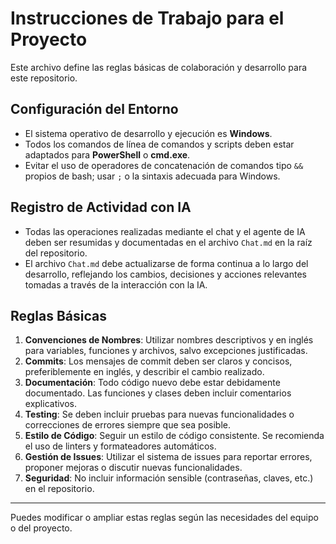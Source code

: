 # Instrucciones de Trabajo para el Proyecto

Este archivo define las reglas básicas de colaboración y desarrollo para este repositorio.

## Configuración del Entorno

- El sistema operativo de desarrollo y ejecución es **Windows**.
- Todos los comandos de línea de comandos y scripts deben estar adaptados para **PowerShell** o **cmd.exe**.
- Evitar el uso de operadores de concatenación de comandos tipo `&&` propios de bash; usar `;` o la sintaxis adecuada para Windows.

## Registro de Actividad con IA

- Todas las operaciones realizadas mediante el chat y el agente de IA deben ser resumidas y documentadas en el archivo `Chat.md` en la raíz del repositorio.
- El archivo `Chat.md` debe actualizarse de forma continua a lo largo del desarrollo, reflejando los cambios, decisiones y acciones relevantes tomadas a través de la interacción con la IA.

## Reglas Básicas

1. **Convenciones de Nombres**: Utilizar nombres descriptivos y en inglés para variables, funciones y archivos, salvo excepciones justificadas.
2. **Commits**: Los mensajes de commit deben ser claros y concisos, preferiblemente en inglés, y describir el cambio realizado.
4. **Documentación**: Todo código nuevo debe estar debidamente documentado. Las funciones y clases deben incluir comentarios explicativos.
5. **Testing**: Se deben incluir pruebas para nuevas funcionalidades o correcciones de errores siempre que sea posible.
6. **Estilo de Código**: Seguir un estilo de código consistente. Se recomienda el uso de linters y formateadores automáticos.
7. **Gestión de Issues**: Utilizar el sistema de issues para reportar errores, proponer mejoras o discutir nuevas funcionalidades.
8. **Seguridad**: No incluir información sensible (contraseñas, claves, etc.) en el repositorio.

---

Puedes modificar o ampliar estas reglas según las necesidades del equipo o del proyecto.
